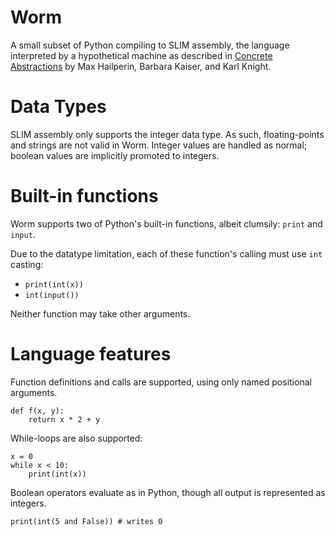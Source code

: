 # Worm
A small subset of Python compiling to SLIM assembly, the language interpreted by a hypothetical machine as described in [Concrete Abstractions](https://gustavus.edu/mcs/max/concrete-abstractions.html) by Max Hailperin, Barbara Kaiser, and Karl Knight.

# Data Types
SLIM assembly only supports the integer data type. As such, floating-points and strings are not valid in Worm.
Integer values are handled as normal; boolean values are implicitly promoted to integers.

# Built-in functions
Worm supports two of Python's built-in functions, albeit clumsily: `print` and `input`.

Due to the datatype limitation, each of these function's calling must use `int` casting:
* `print(int(x))`
* `int(input())`

Neither function may take other arguments.

# Language features
Function definitions and calls are supported, using only named positional arguments.

```
def f(x, y):
    return x * 2 + y
```

While-loops are also supported:

```
x = 0
while x < 10:
    print(int(x))
```

Boolean operators evaluate as in Python, though all output is represented as integers.

```
print(int(5 and False)) # writes 0
```

